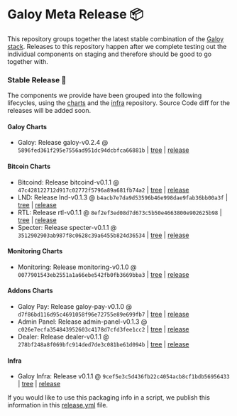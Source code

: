# Galoy Meta Release 📦

This repository groups together the latest stable combination of the [Galoy stack](https://github.com/GaloyMoney/awesome-galoy#tech-components). 
Releases to this repository happen after we complete testing out the individual components on staging and therefore should be good to go together with.

### Stable Release 🎉

The components we provide have been grouped into the following lifecycles, using the [charts](https://github.com/GaloyMoney/charts) and the [infra](https://github.com/GaloyMoney/galoy-infra) repository. 
Source Code diff for the releases will be added soon.

#### Galoy Charts
- Galoy: Release galoy-v0.2.4 @ `5896fed361f295e7556ad951dc94dcbfca66881b` | [tree](https://github.com/GaloyMoney/charts/tree/5896fed361f295e7556ad951dc94dcbfca66881b/charts/galoy) | [release](https://github.com/GaloyMoney/charts/releases/tag/galoy-v0.2.4)

#### Bitcoin Charts
- Bitcoind: Release bitcoind-v0.1.1 @ `47c428122712d917c02772f5796a89a681fb74a2` | [tree](https://github.com/GaloyMoney/charts/tree/47c428122712d917c02772f5796a89a681fb74a2/charts/bitcoind) | [release](https://github.com/GaloyMoney/charts/releases/tag/bitcoind-v0.1.1)
- LND: Release lnd-v0.1.3 @ `b4acb7e7da9d53596b46e998dae9fab36bb00a3f` | [tree](https://github.com/GaloyMoney/charts/tree/b4acb7e7da9d53596b46e998dae9fab36bb00a3f/charts/lnd) | [release](https://github.com/GaloyMoney/charts/releases/tag/lnd-v0.1.3)
- RTL: Release rtl-v0.1.1 @ `8ef2ef3ed08d7d673c5b50e4663800e902625b98` | [tree](https://github.com/GaloyMoney/charts/tree/8ef2ef3ed08d7d673c5b50e4663800e902625b98/charts/rtl) | [release](https://github.com/GaloyMoney/charts/releases/tag/rtl-v0.1.1)
- Specter: Release specter-v0.1.1 @ `3512902903ab987f8c0628c39a6455b824d36534` | [tree](https://github.com/GaloyMoney/charts/tree/3512902903ab987f8c0628c39a6455b824d36534/charts/specter) | [release](https://github.com/GaloyMoney/charts/releases/tag/specter-v0.1.1)

#### Monitoring Charts
- Monitoring: Release monitoring-v0.1.0 @ `0077901543eb2551a1a66ebe542fb0fb3669bba3` | [tree](https://github.com/GaloyMoney/charts/tree/0077901543eb2551a1a66ebe542fb0fb3669bba3/charts/monitoring) | [release](https://github.com/GaloyMoney/charts/releases/tag/monitoring-v0.1.0)

#### Addons Charts
- Galoy Pay: Release galoy-pay-v0.1.0 @ `d7f86bd116d95c4691058f96e72755e89e699fb7` | [tree](https://github.com/GaloyMoney/charts/tree/d7f86bd116d95c4691058f96e72755e89e699fb7/charts/galoy-pay) | [release](https://github.com/GaloyMoney/charts/releases/tag/galoy-pay-v0.1.0)
- Admin Panel: Release admin-panel-v0.1.3 @ `c026e7ecfa354843952603c4178d7cfd3fee1cc2` | [tree](https://github.com/GaloyMoney/charts/tree/c026e7ecfa354843952603c4178d7cfd3fee1cc2/charts/admin-panel) | [release](https://github.com/GaloyMoney/charts/releases/tag/admin-panel-v0.1.3)
- Dealer: Release dealer-v0.1.1 @ `278bf248a8f069bfc914ded7de3c081be61d094b` | [tree](https://github.com/GaloyMoney/charts/tree/278bf248a8f069bfc914ded7de3c081be61d094b/charts/dealer) | [release](https://github.com/GaloyMoney/charts/releases/tag/dealer-v0.1.1)

#### Infra

- Galoy Infra: Release v0.1.1 @ `9cef5e3c5d436fb22c4054acb8cf1bdb56956433` | [tree](https://github.com/GaloyMoney/galoy-infra/tree/9cef5e3c5d436fb22c4054acb8cf1bdb56956433) | [release](https://github.com/GaloyMoney/galoy-infra/releases/tag/v0.1.1)

If you would like to use this packaging info in a script, we publish this information in this [release.yml](./release.yml) file.
